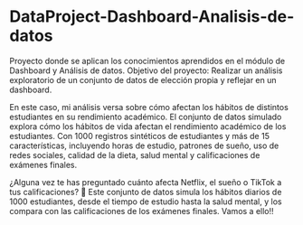 # DataProject-Dashboard-Analisis-de-datos
Proyecto donde se aplican los conocimientos aprendidos en el módulo de Dashboard y Análisis de datos.
Objetivo del proyecto: Realizar un análisis exploratorio de un conjunto de datos de elección propia y reflejar en un dashboard. 

En este caso, mi análisis versa sobre cómo afectan los hábitos de distintos estudiantes en su rendimiento académico. El conjunto de datos simulado explora cómo los hábitos de vida afectan el rendimiento académico de los estudiantes. Con 1000 registros sintéticos de estudiantes y más de 15 características, incluyendo horas de estudio, patrones de sueño, uso de redes sociales, calidad de la dieta, salud mental y calificaciones de exámenes finales.

¿Alguna vez te has preguntado cuánto afecta Netflix, el sueño o TikTok a tus calificaciones? 👀 Este conjunto de datos simula los hábitos diarios de 1000 estudiantes, desde el tiempo de estudio hasta la salud mental, y los compara con las calificaciones de los exámenes finales. Vamos a ello!!




